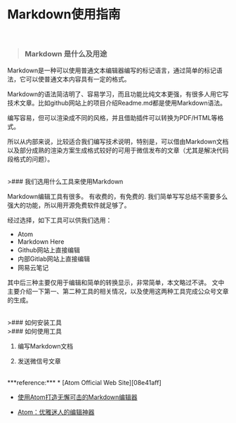 # Markdown使用指南
<br>

>### Markdown 是什么及用途

Markdown是一种可以使用普通文本编辑器编写的标记语言，通过简单的标记语法，它可以使普通文本内容具有一定的格式。

Markdown的语法简洁明了、容易学习，而且功能比纯文本更强，有很多人用它写技术文章。比如github网站上的项目介绍Readme.md都是使用Markdown语法。

编写容易，但可以渲染成不同的风格，并且借助插件可以转换为PDF/HTML等格式。

所以从内部来说，比较适合我们编写技术说明，特别是，可以借由Markdown文档以及部分成熟的渲染方案生成格式较好的可用于微信发布的文章（尤其是解决代码段格式的问题）。

<br>
>### 我们选用什么工具来使用Markdown

Markdown编辑工具有很多。 有收费的，有免费的. 我们简单写写总结不需要多么强大的功能，所以用开源免费软件就足够了。

经过选择，如下工具可以供我们选用：

* Atom
* Markdown Here
* Github网站上直接编辑
* 内部Gitlab网站上直接编辑
* 网易云笔记

其中后三种主要仅用于编辑和简单的转换显示，非常简单，本文略过不讲。 文中主要介绍一下第一、第二种工具的相关情况，以及使用这两种工具完成公众号文章的生成。

<br>
>### 如何安装工具

<br>
>### 如何使用工具

1. 编写Markdown文档

2. 发送微信号文章


<br>
***reference:***
* [Atom Official Web Site][08e41aff]

  [08e41aff]: https://atom.io "Atom Web Site"

* [使用Atom打造无懈可击的Markdown编辑器][c5ba301c]

  [c5ba301c]: http://www.cnblogs.com/libin-1/p/6638165.html "Atom"

* [Atom：优雅迷人的编辑神器][4bfe01b9]

  [4bfe01b9]: http://www.jianshu.com/p/b4c8479cfaa5 "Atom"
